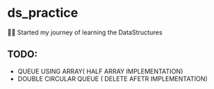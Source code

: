 # ds_practice
🙌😎
Started my journey of learning the DataStructures
## TODO:
  - QUEUE USING ARRAY( HALF ARRAY IMPLEMENTATION)
  - DOUBLE CIRCULAR QUEUE ( DELETE AFETR IMPLEMENTATION)
